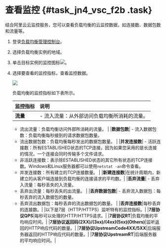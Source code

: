 # 查看监控 {#task_jn4_vsc_f2b .task}

结合阿里云云监控服务，您可以查看负载均衡的云监控数据，如连接数、数据包数和流量等。

1.  登录[负载均衡管理控制台](https://slb.console.aliyun.com)。
2.  选择负载均衡实例的地域。
3.  单击目标实例的监控图标![](http://static-aliyun-doc.oss-cn-hangzhou.aliyuncs.com/assets/img/15691/15610873867338_zh-CN.png)。
4.  选择要查看的监控指标，查看监控数据。 

    ![](http://static-aliyun-doc.oss-cn-hangzhou.aliyuncs.com/assets/img/15691/15610873867337_zh-CN.png)

    负载均衡的监控指标如下表所示。

    |监控指标|说明|
    |:---|:-|
    |**流量**|     -   流入流量：从外部访问负载均衡所消耗的流量。
    -   流出流量：负载均衡访问外部所消耗的流量。
 |
    |**数据包数**|     -   流入数据包数：负载均衡每秒接到的请求数据包数量。
    -   流出数据包数：负载均衡每秒发出的数据包数量。
 |
    |**并发连接数**|     -   活跃连接数：所有ESTABLISHED状态的TCP连接。因为如果您采用的是长连接的情况，一个连接会同时传输多个文件请求。
    -   非活跃连接数：表示除ESTABLISHED状态的其它所有状态的TCP连接数。Windows和Linux服务器都可以使用`netstat -an`命令查看。
    -   并发连接数：所有建立的TCP连接数量。
 |
    |**新建连接数**|在统计周期内，新建立的从客户端连接到负载均衡的连接请求的平均数。|
    |**丢弃流量**|     -   丢弃入流量：每秒丢失的入流量。
    -   丢弃出流量：每秒丢失的出流量。
 |
    |**丢弃数据包数**|     -   丢弃流入数据包：每秒丢弃的流入数据包的数量。
    -   丢弃流出数据包：每秒丢弃的流出数据包的数量。
 |
    |**丢弃连接数**|每秒丢弃的连接数。|
    |以下是7层（HTTP/HTTPS）监听特有的监控指标。|
    |**7层协议QPS**|每秒可以处理的HTTP/HTTPS请求。|
    |**7层协议RT**|负载均衡的平均响应时间。|
    |**7层协议返回码\(2XX\)/\(3xx\)/\(4xx\)\(5xx\)\(Others\)**|监听返回的HTTP响应代码的数量。|
    |**7层协议UpstreamCode4XX/5XX**|后端服务器返回的HTTP响应代码的数量。|
    |**7层协议UpstreamRT**|后端服务器的平均响应时间。|


